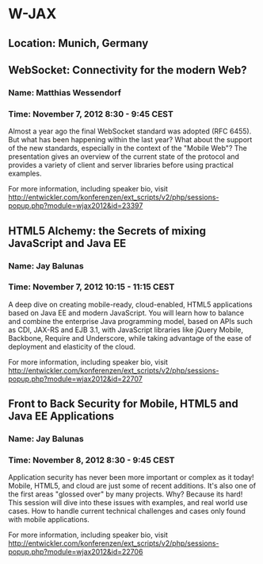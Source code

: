 # W-JAX
## Location: Munich, Germany


## WebSocket: Connectivity for the modern Web?
### Name: Matthias Wessendorf
### Time: November 7, 2012 8:30 - 9:45 CEST

Almost a year ago the final WebSocket standard was adopted (RFC 6455). But what has been happening within the last year? What about the support of the new standards, especially in the context of the "Mobile Web"? The presentation gives an overview of the current state of the protocol and provides a variety of client and server libraries before using practical examples.

For more information, including speaker bio, visit http://entwickler.com/konferenzen/ext_scripts/v2/php/sessions-popup.php?module=wjax2012&id=23397


## HTML5 Alchemy: the Secrets of mixing JavaScript and Java EE
### Name: Jay Balunas
### Time: November 7, 2012 10:15 - 11:15 CEST

A deep dive on creating mobile-ready, cloud-enabled, HTML5 applications based on Java EE and modern JavaScript. You will learn how to balance and combine the enterprise Java programming model, based on APIs such as CDI, JAX-RS and EJB 3.1, with JavaScript libraries like jQuery Mobile, Backbone, Require and Underscore, while taking advantage of the ease of deployment and elasticity of the cloud. 

For more information, including speaker bio, visit http://entwickler.com/konferenzen/ext_scripts/v2/php/sessions-popup.php?module=wjax2012&id=22707


## Front to Back Security for Mobile, HTML5 and Java EE Applications
### Name: Jay Balunas
### Time: November 8, 2012 8:30 - 9:45 CEST

Application security has never been more important or complex as it today! Mobile, HTML5, and cloud are just some of recent additions. It's also one of the first areas "glossed over" by many projects. Why? Because its hard! This session will dive into these issues with examples, and real world use cases. How to handle current technical challenges and cases only found with mobile applications.

For more information, including speaker bio, visit http://entwickler.com/konferenzen/ext_scripts/v2/php/sessions-popup.php?module=wjax2012&id=22706
